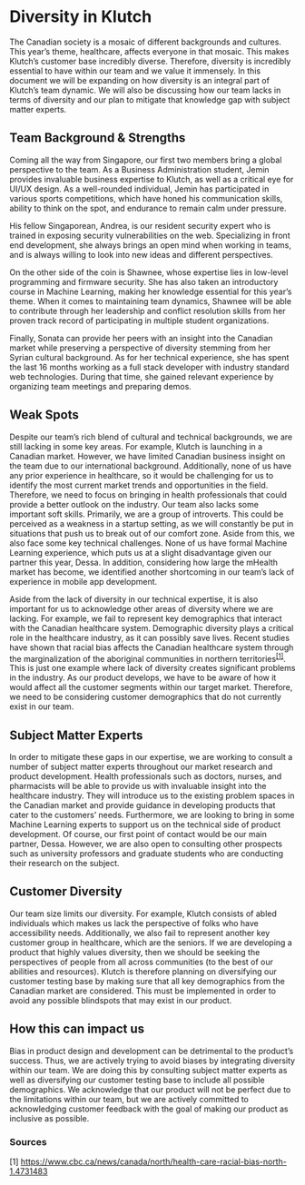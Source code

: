 # Diversity in Klutch

The Canadian society is a mosaic of different backgrounds and cultures. This year’s theme, healthcare, affects everyone in that mosaic. This makes Klutch’s customer base incredibly diverse. Therefore, diversity is incredibly essential to have within our team and we value it immensely. In this document we will be expanding on how diversity is an integral part of Klutch’s team dynamic. We will also be discussing how our team lacks in terms of diversity and our plan to mitigate that knowledge gap with subject matter experts.


Team Background & Strengths
---

Coming all the way from Singapore, our first two members bring a global perspective to the team. As a Business Administration student, Jemin provides invaluable business expertise to Klutch, as well as a critical eye for UI/UX design. As a well-rounded individual, Jemin has participated in various sports competitions, which have honed his communication skills, ability to think on the spot, and endurance to remain calm under pressure.

His fellow Singaporean, Andrea, is our resident security expert who is trained in exposing security vulnerabilities on the web. Specializing in front end development, she always brings an open mind when working in teams, and is always willing to look into new ideas and different perspectives.

On the other side of the coin is Shawnee, whose expertise lies in low-level programming and firmware security. She has also taken an introductory course in Machine Learning, making her knowledge essential for this year’s theme. When it comes to maintaining team dynamics, Shawnee will be able to contribute through her leadership and conflict resolution skills from her proven track record of participating in multiple student organizations.

Finally, Sonata can provide her peers with an insight into the Canadian market while preserving a perspective of diversity stemming from her Syrian cultural background. As for her technical experience, she has spent the last 16 months working as a full stack developer with industry standard web technologies. During that time, she gained relevant experience by organizing team meetings and preparing demos.


## Weak Spots

Despite our team’s rich blend of cultural and technical backgrounds, we are still lacking in some key areas. For example, Klutch is launching in a Canadian market. However, we have limited Canadian business insight on the team due to our international background. Additionally, none of us have any prior experience in healthcare, so it would be challenging for us to identify the most current market trends and opportunities in the field. Therefore, we need to focus on bringing in health professionals that could provide a better outlook on the industry.
Our team also lacks some important soft skills. Primarily, we are a group of introverts. This could be perceived as a weakness in a startup setting, as we will constantly be put in situations that push us to break out of our comfort zone. Aside from this, we also face some key technical challenges. None of us have formal Machine Learning experience, which puts us at a slight disadvantage given our partner this year, Dessa. In addition, considering how large the mHealth market has become, we identified another shortcoming in our team’s lack of experience in mobile app development.

Aside from the lack of diversity in our technical expertise, it is also important for us to acknowledge other areas of diversity where we are lacking. For example, we fail to represent key demographics that interact with the Canadian healthcare system. Demographic diversity plays a critical role in the healthcare industry, as it can possibly save lives. Recent studies have shown that racial bias affects the Canadian healthcare system through the marginalization of the aboriginal communities in northern territories<sup>[[1]](https://www.cbc.ca/news/canada/north/health-care-racial-bias-north-1.4731483 )</sup>. This is just one example where lack of diversity creates significant problems in the industry. As our product develops, we have to be aware of how it would affect all the customer segments within our target market. Therefore, we need to be considering customer demographics that do not currently exist in our team.


## Subject Matter Experts

In order to mitigate these gaps in our expertise, we are working to consult a number of subject matter experts throughout our market research and product development. Health professionals such as doctors, nurses, and pharmacists will be able to provide us with invaluable insight into the healthcare industry. They will introduce us to the existing problem spaces in the Canadian market and provide guidance in developing products that cater to the customers’ needs. Furthermore, we are looking to bring in some Machine Learning experts to support us on the technical side of product development. Of course, our first point of contact would be our main partner, Dessa. However, we are also open to consulting other prospects such as university professors and graduate students who are conducting their research on the subject.


## Customer Diversity

Our team size limits our diversity. For example, Klutch consists of abled individuals which makes us lack the perspective of folks who have accessibility needs. Additionally, we also fail to represent another key customer group in healthcare, which are the seniors. If we are developing a product that highly values diversity, then we should be seeking the perspectives of people from all across communities (to the best of our abilities and resources). Klutch is therefore planning on diversifying our customer testing base by making sure that all key demographics from the Canadian market are considered. This must be implemented in order to avoid any possible blindspots that may exist in our product.


## How this can impact us

Bias in product design and development can be detrimental to the product’s success. Thus, we are actively trying to avoid biases by integrating diversity within our team. We are doing this by consulting subject matter experts as well as diversifying our customer testing base to include all possible demographics. We acknowledge that our product will not be perfect due to the limitations within our team, but we are actively committed to acknowledging customer feedback with the goal of making our product as inclusive as possible.

### Sources
[1] https://www.cbc.ca/news/canada/north/health-care-racial-bias-north-1.4731483